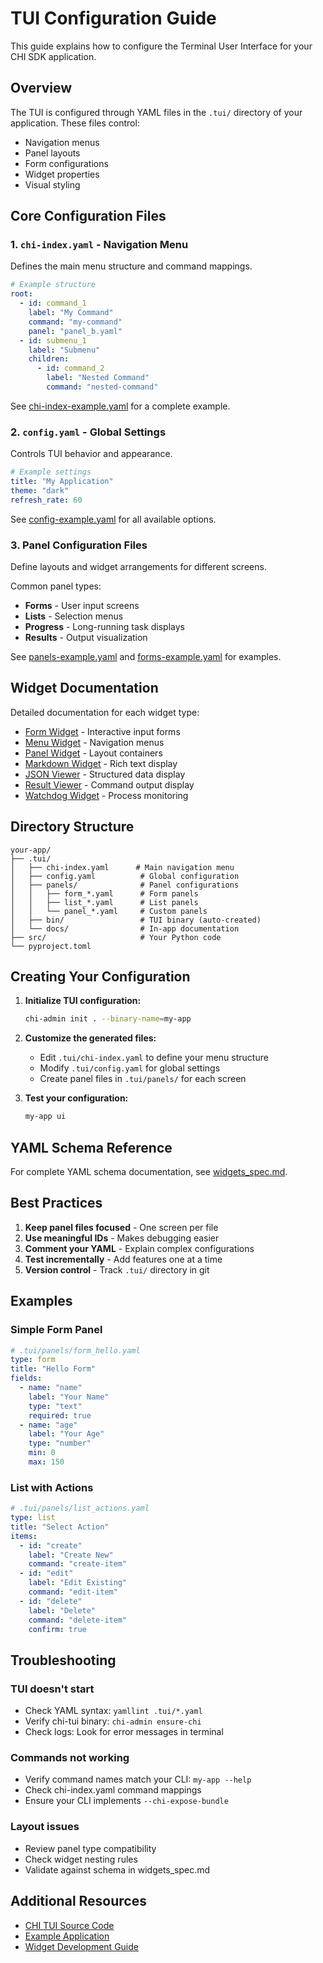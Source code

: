 # TUI Configuration Guide

This guide explains how to configure the Terminal User Interface for your CHI SDK application.

## Overview

The TUI is configured through YAML files in the `.tui/` directory of your application. These files control:
- Navigation menus
- Panel layouts
- Form configurations
- Widget properties
- Visual styling

## Core Configuration Files

### 1. `chi-index.yaml` - Navigation Menu
Defines the main menu structure and command mappings.

```yaml
# Example structure
root:
  - id: command_1
    label: "My Command"
    command: "my-command"
    panel: "panel_b.yaml"
  - id: submenu_1
    label: "Submenu"
    children:
      - id: command_2
        label: "Nested Command"
        command: "nested-command"
```

See [chi-index-example.yaml](chi-index-example.yaml) for a complete example.

### 2. `config.yaml` - Global Settings
Controls TUI behavior and appearance.

```yaml
# Example settings
title: "My Application"
theme: "dark"
refresh_rate: 60
```

See [config-example.yaml](config-example.yaml) for all available options.

### 3. Panel Configuration Files
Define layouts and widget arrangements for different screens.

Common panel types:
- **Forms** - User input screens
- **Lists** - Selection menus
- **Progress** - Long-running task displays
- **Results** - Output visualization

See [panels-example.yaml](panels-example.yaml) and [forms-example.yaml](forms-example.yaml) for examples.

## Widget Documentation

Detailed documentation for each widget type:
- [Form Widget](../widgets/form.md) - Interactive input forms
- [Menu Widget](../widgets/menu.md) - Navigation menus
- [Panel Widget](../widgets/panel.md) - Layout containers
- [Markdown Widget](../widgets/markdown.md) - Rich text display
- [JSON Viewer](../widgets/json_viewer.md) - Structured data display
- [Result Viewer](../widgets/result_viewer.md) - Command output display
- [Watchdog Widget](../widgets/watchdog.md) - Process monitoring

## Directory Structure

```
your-app/
├── .tui/
│   ├── chi-index.yaml      # Main navigation menu
│   ├── config.yaml          # Global configuration
│   ├── panels/              # Panel configurations
│   │   ├── form_*.yaml      # Form panels
│   │   ├── list_*.yaml      # List panels
│   │   └── panel_*.yaml     # Custom panels
│   ├── bin/                 # TUI binary (auto-created)
│   └── docs/                # In-app documentation
├── src/                     # Your Python code
└── pyproject.toml
```

## Creating Your Configuration

1. **Initialize TUI configuration:**
   ```bash
   chi-admin init . --binary-name=my-app
   ```

2. **Customize the generated files:**
   - Edit `.tui/chi-index.yaml` to define your menu structure
   - Modify `.tui/config.yaml` for global settings
   - Create panel files in `.tui/panels/` for each screen

3. **Test your configuration:**
   ```bash
   my-app ui
   ```

## YAML Schema Reference

For complete YAML schema documentation, see [widgets_spec.md](../widgets_spec.md).

## Best Practices

1. **Keep panel files focused** - One screen per file
2. **Use meaningful IDs** - Makes debugging easier
3. **Comment your YAML** - Explain complex configurations
4. **Test incrementally** - Add features one at a time
5. **Version control** - Track `.tui/` directory in git

## Examples

### Simple Form Panel
```yaml
# .tui/panels/form_hello.yaml
type: form
title: "Hello Form"
fields:
  - name: "name"
    label: "Your Name"
    type: "text"
    required: true
  - name: "age"
    label: "Your Age"
    type: "number"
    min: 0
    max: 150
```

### List with Actions
```yaml
# .tui/panels/list_actions.yaml
type: list
title: "Select Action"
items:
  - id: "create"
    label: "Create New"
    command: "create-item"
  - id: "edit"
    label: "Edit Existing"
    command: "edit-item"
  - id: "delete"
    label: "Delete"
    command: "delete-item"
    confirm: true
```

## Troubleshooting

### TUI doesn't start
- Check YAML syntax: `yamllint .tui/*.yaml`
- Verify chi-tui binary: `chi-admin ensure-chi`
- Check logs: Look for error messages in terminal

### Commands not working
- Verify command names match your CLI: `my-app --help`
- Check chi-index.yaml command mappings
- Ensure your CLI implements `--chi-expose-bundle`

### Layout issues
- Review panel type compatibility
- Check widget nesting rules
- Validate against schema in widgets_spec.md

## Additional Resources

- [CHI TUI Source Code](https://github.com/contextops/chi_tui)
- [Example Application](https://github.com/contextops/chi_tui/tree/main/example-app)
- [Widget Development Guide](../widgets_spec.md)